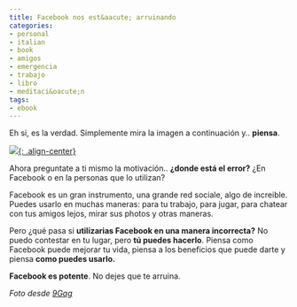 ```yaml
---
title: Facebook nos est&aacute; arruinando
categories:
- personal
- italian
- book
- amigos
- emergencia
- trabajo
- libro
- meditaci&oacute;n
tags:
- ebook
---
```

Eh si, es la verdad. Simplemente mira la imagen a continuación y.. **piensa**.

[![]({{site.url}}/images/facebook_shit.jpg){: .align-center}]({{site.url}}/images/facebook_shit.jpg)

Ahora preguntate a ti mismo la motivación.. **¿donde está el error?** ¿En
Facebook o en la personas que lo utilizan?

Facebook es un gran instrumento, una grande red sociale, algo de increible.
Puedes usarlo en muchas maneras: para tu trabajo, para jugar, para chatear con
tus amigos lejos, mirar sus photos y otras maneras.

Pero ¿qué pasa si **utilizarias Facebook en una manera incorrecta?** No puedo
contestar en tu lugar, pero **tú puedes hacerlo**. Piensa como Facebook puede
mejorar tu vida, piensa a los beneficios que puede darte y piensa **como
puedes usarlo.**

**Facebook es potente**. No dejes que te arruina.
  
_Foto desde [9Gag](http://9gag.com/gag/75376)_

